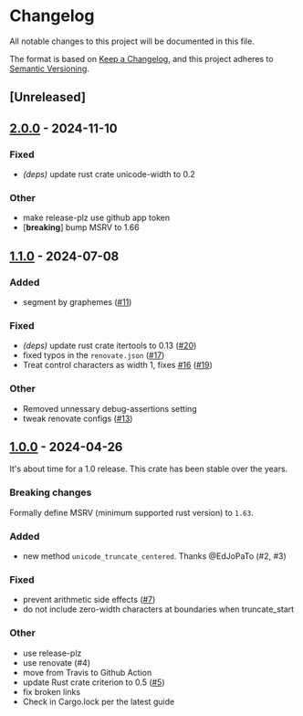 # Changelog
All notable changes to this project will be documented in this file.

The format is based on [Keep a Changelog](https://keepachangelog.com/en/1.0.0/),
and this project adheres to [Semantic Versioning](https://semver.org/spec/v2.0.0.html).

## [Unreleased]

## [2.0.0](https://github.com/Aetf/unicode-truncate/compare/v1.1.0...v2.0.0) - 2024-11-10

### Fixed

- *(deps)* update rust crate unicode-width to 0.2

### Other

- make release-plz use github app token
- [**breaking**] bump MSRV to 1.66

## [1.1.0](https://github.com/Aetf/unicode-truncate/compare/v1.0.0...v1.1.0) - 2024-07-08

### Added
- segment by graphemes ([#11](https://github.com/Aetf/unicode-truncate/pull/11))

### Fixed
- *(deps)* update rust crate itertools to 0.13 ([#20](https://github.com/Aetf/unicode-truncate/pull/20))
- fixed typos in the `renovate.json` ([#17](https://github.com/Aetf/unicode-truncate/pull/17))
- Treat control characters as width 1, fixes [#16](https://github.com/Aetf/unicode-truncate/pull/16) ([#19](https://github.com/Aetf/unicode-truncate/pull/19))

### Other
- Removed unnessary debug-assertions setting
- tweak renovate configs ([#13](https://github.com/Aetf/unicode-truncate/pull/13))

## [1.0.0](https://github.com/Aetf/unicode-truncate/compare/v0.2.0...v1.0.0) - 2024-04-26

It's about time for a 1.0 release. This crate has been stable over the years.

### Breaking changes
Formally define MSRV (minimum supported rust version) to `1.63`.

### Added
- new method `unicode_truncate_centered`. Thanks @EdJoPaTo (#2, #3)

### Fixed
- prevent arithmetic side effects ([#7](https://github.com/Aetf/unicode-truncate/pull/7))
- do not include zero-width characters at boundaries when truncate_start

### Other
- use release-plz
- use renovate (#4)
- move from Travis to Github Action
- update Rust crate criterion to 0.5 ([#5](https://github.com/Aetf/unicode-truncate/pull/5))
- fix broken links
- Check in Cargo.lock per the latest guide
